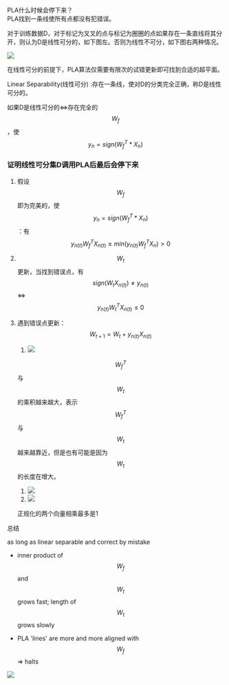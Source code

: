 PLA什么时候会停下来？  
    PLA找到一条线使所有点都没有犯错误。

对于训练数据D，对于标记为叉叉的点与标记为圈圈的点如果存在一条直线将其分开，则认为D是线性可分的，如下图左。否则为线性不可分，如下图右两种情况。

![](assets/图22.jpg)

在线性可分的前提下，PLA算法仅需要有限次的试错更新即可找到合适的超平面。

Linear Separability\(线性可分\) :存在一条线，使对D的分类完全正确，称D是线性可分的。

如果D是线性可分的&lt;=&gt;存在完全的$$W_f$$，使$$y_n=sign(W_f^T*X_n)$$

### 证明线性可分集D调用PLA后最后会停下来

1. 假设$$W_f$$ 即为完美的，使$$y_n = sign(W_f^T*X_n)$$ ：有 $$y_{n(t)}W_f^TX_{n(t)} ≥ min(y_{n(t)}W_f^TX_n)>0$$
2. $$W_t$$ 更新，当找到错误点，有$$sign(W_tX_{n(t)}) ≠ y_{n(t)}$$   &lt;=&gt;     $$y_{n(t)}W_t^TX_{n(t)} ≤0$$
3. 遇到错误点更新：$$W_{t+1} = W_t+y_{n(t)}X_{n(t)}$$  
   1. ![](assets/图22.PNG)

   $$W_f^T$$与$$W_t$$的乘积越来越大，表示$$W_f^T$$与$$W_t$$越来越靠近，但是也有可能是因为$$W_t$$的长度在增大。  
   1. ![](assets/图23.PNG)  
   2. ![](assets/图24.PNG)

   正规化的两个向量相乘最多是1

总结

as long as linear separable and correct by mistake

* inner product of $$W_f$$ and $$W_t$$ grows fast; length of $$W_t$$ grows slowly

* PLA 'lines' are more and more aligned with $$W_f$$  =&gt;  halts

![](assets/图25.PNG)

